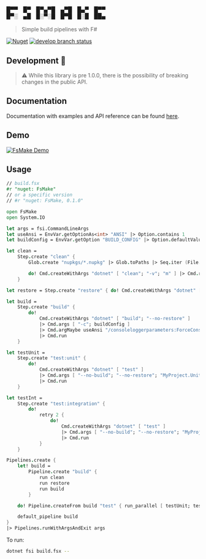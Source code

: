 <h4>
  █▀▀ █▀ █▀▄▀█ ▄▀█ █▄▀ █▀▀<br />
  █▀░ ▄█ █░▀░█ █▀█ █░█ ██▄
</h4>

> Simple build pipelines with F#

[![Nuget](https://img.shields.io/nuget/v/FsMake?style=flat-square)](https://www.nuget.org/packages/FsMake)
[![develop branch status](https://img.shields.io/github/workflow/status/seanamos/FsMake/Test%20incoming%20commits/develop?style=flat-square)](https://github.com/seanamos/FsMake/actions/workflows/test.yml?query=branch%3Adevelop+)

## Development 🚧

> ⚠ While this library is pre 1.0.0, there is the possibility of breaking changes in the public API.

## Documentation

Documentation with examples and API reference can be found [here](https://seanamos.github.io/FsMake/).

## Demo

[![FsMake Demo](https://user-images.githubusercontent.com/10598927/162595619-df03188b-a0ad-4efd-b9c5-6d68730c2efd.png)](https://asciinema.org/a/x9sSRWYgWDRfRr1xYdClANUSK)

## Usage

```fsharp
// build.fsx
#r "nuget: FsMake"
// or a specific version
// #r "nuget: FsMake, 0.1.0"

open FsMake
open System.IO

let args = fsi.CommandLineArgs
let useAnsi = EnvVar.getOptionAs<int> "ANSI" |> Option.contains 1
let buildConfig = EnvVar.getOption "BUILD_CONFIG" |> Option.defaultValue "Debug"

let clean =
    Step.create "clean" {
        Glob.create "nupkgs/*.nupkg" |> Glob.toPaths |> Seq.iter (File.Delete)

        do! Cmd.createWithArgs "dotnet" [ "clean"; "-v"; "m" ] |> Cmd.run
    }

let restore = Step.create "restore" { do! Cmd.createWithArgs "dotnet" [ "restore" ] |> Cmd.run }

let build =
    Step.create "build" {
        do!
            Cmd.createWithArgs "dotnet" [ "build"; "--no-restore" ]
            |> Cmd.args [ "-c"; buildConfig ]
            |> Cmd.argMaybe useAnsi "/consoleloggerparameters:ForceConsoleColor"
            |> Cmd.run
    }

let testUnit =
    Step.create "test:unit" {
        do!
            Cmd.createWithArgs "dotnet" [ "test" ]
            |> Cmd.args [ "--no-build"; "--no-restore"; "MyProject.UnitTests" ]
            |> Cmd.run
    }

let testInt =
    Step.create "test:integration" {
        do!
            retry 2 {
                do!
                    Cmd.createWithArgs "dotnet" [ "test" ]
                    |> Cmd.args [ "--no-build"; "--no-restore"; "MyProject.IntegrationTests" ]
                    |> Cmd.run
            }
    }

Pipelines.create {
    let! build =
        Pipeline.create "build" {
            run clean
            run restore
            run build
        }

    do! Pipeline.createFrom build "test" { run_parallel [ testUnit; testInt ] }

    default_pipeline build
}
|> Pipelines.runWithArgsAndExit args
```

To run:
```sh
dotnet fsi build.fsx --
```
